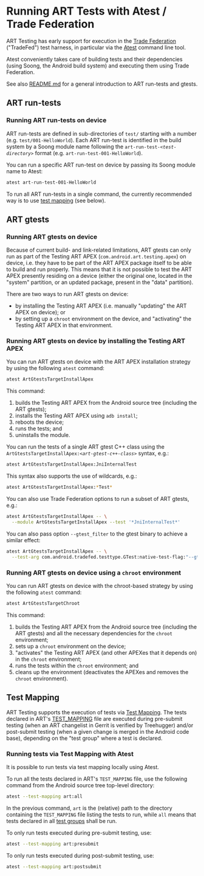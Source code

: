 # Running ART Tests with Atest / Trade Federation

ART Testing has early support for execution in the [Trade
Federation](https://source.android.com/devices/tech/test_infra/tradefed)
("TradeFed") test harness, in particular via the
[Atest](https://source.android.com/compatibility/tests/development/atest)
command line tool.

Atest conveniently takes care of building tests and their dependencies (using
Soong, the Android build system) and executing them using Trade Federation.

See also [README.md](README.md) for a general introduction to ART run-tests and
gtests.

## ART run-tests

### Running ART run-tests on device

ART run-tests are defined in sub-directories of `test/` starting with a number
(e.g. `test/001-HelloWorld`). Each ART run-test is identified in the build
system by a Soong module name following the `art-run-test-`*`<test-directory>`*
format (e.g. `art-run-test-001-HelloWorld`).

You can run a specific ART run-test on device by passing its Soong module name
to Atest:
```bash
atest art-run-test-001-HelloWorld
```

To run all ART run-tests in a single command, the currently recommended way is
to use [test mapping](#test-mapping) (see below).

## ART gtests

### Running ART gtests on device

Because of current build- and link-related limitations, ART gtests can only run
as part of the Testing ART APEX (`com.android.art.testing.apex`) on device,
i.e. they have to be part of the ART APEX package itself to be able to build and
run properly. This means that it is not possible to test the ART APEX presently
residing on a device (either the original one, located in the "system"
partition, or an updated package, present in the "data" partition).

There are two ways to run ART gtests on device:
* by installing the Testing ART APEX (i.e. manually "updating" the ART APEX on
  device); or
* by setting up a `chroot` environment on the device, and "activating" the
  Testing ART APEX in that environment.

### Running ART gtests on device by installing the Testing ART APEX

You can run ART gtests on device with the ART APEX installation strategy by
using the following `atest` command:

```bash
atest ArtGtestsTargetInstallApex
```

This command:
1. builds the Testing ART APEX from the Android source tree (including the ART
   gtests);
2. installs the Testing ART APEX using `adb install`;
3. reboots the device;
4. runs the tests; and
5. uninstalls the module.

You can run the tests of a single ART gtest C++ class using the
`ArtGtestsTargetInstallApex:`*`<art-gtest-c++-class>`* syntax, e.g.:
```bash
atest ArtGtestsTargetInstallApex:JniInternalTest
```

This syntax also supports the use of wildcards, e.g.:
```bash
atest ArtGtestsTargetInstallApex:*Test*
```

You can also use Trade Federation options to run a subset of ART gtests, e.g.:
```bash
atest ArtGtestsTargetInstallApex -- \
  --module ArtGtestsTargetInstallApex --test '*JniInternalTest*'
```

You can also pass option `--gtest_filter` to the gtest binary to achieve a
similar effect:
```bash
atest ArtGtestsTargetInstallApex -- \
  --test-arg com.android.tradefed.testtype.GTest:native-test-flag:"--gtest_filter=*JniInternalTest*"
```

### Running ART gtests on device using a `chroot` environment

You can run ART gtests on device with the chroot-based strategy by using the
following `atest` command:

```bash
atest ArtGtestsTargetChroot
```

This command:
1. builds the Testing ART APEX from the Android source tree (including the ART
   gtests) and all the necessary dependencies for the `chroot` environment;
2. sets up a `chroot` environment on the device;
3. "activates" the Testing ART APEX (and other APEXes that it depends on) in the
   `chroot` environment;
4. runs the tests within the `chroot` environment; and
5. cleans up the environment (deactivates the APEXes and removes the `chroot`
   environment).

## Test Mapping

ART Testing supports the execution of tests via [Test
Mapping](https://source.android.com/compatibility/tests/development/test-mapping).
The tests declared in ART's [TEST_MAPPING](../TEST_MAPPING) file are executed
during pre-submit testing (when an ART changelist in Gerrit is verified by
Treehugger) and/or post-submit testing (when a given change is merged in the
Android code base), depending on the "test group" where a test is declared.

### Running tests via Test Mapping with Atest

It is possible to run tests via test mapping locally using Atest.

To run all the tests declared in ART's `TEST_MAPPING` file, use the following
command from the Android source tree top-level directory:
```bash
atest --test-mapping art:all
```
In the previous command, `art` is the (relative) path to the directory
containing the `TEST_MAPPING` file listing the tests to run, while `all` means
that tests declared in all [test
groups](https://source.android.com/compatibility/tests/development/test-mapping#defining_test_groups)
shall be run.

To only run tests executed during pre-submit testing, use:
```bash
atest --test-mapping art:presubmit
```

To only run tests executed during post-submit testing, use:
```bash
atest --test-mapping art:postsubmit
```
